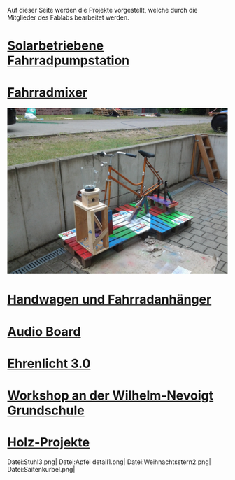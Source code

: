 Auf dieser Seite werden die Projekte vorgestellt, welche durch die
Mitglieder des Fablabs bearbeitet werden.

# [Solarbetriebene Fahrradpumpstation](Solarbetriebene_Fahrradpumpstation "wikilink")

# [Fahrradmixer](Fahrradmixer "wikilink")

![Mixer_komplett.jpg](Mixer_komplett.jpg "Mixer_komplett.jpg")

# [Handwagen und Fahrradanhänger](Handwagen_und_Fahrradanhänger "wikilink")

# [Audio Board](Audio_Board "wikilink")

# [Ehrenlicht 3.0](Ehrenlicht_3.0 "wikilink")

# [Workshop an der Wilhelm-Nevoigt Grundschule](Workshop_an_der_Wilhelm-Nevoigt_Grundschule "wikilink")

# [Holz-Projekte](Holz-Projekte "wikilink")

Datei:Stuhl3.png| Datei:Apfel detail1.png| Datei:Weihnachtsstern2.png|
Datei:Saitenkurbel.png|